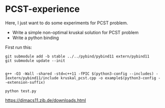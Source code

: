# PCST-experience
Here, I just want to do some experiments for PCST problem.
- Write a simple non-optimal kruskal solution for PCST problem
- Write a python binding


First run this:
```
git submodule add -b stable ../../pybind/pybind11 extern/pybind11
git submodule update --init


g++ -O3 -Wall -shared -std=c++11 -fPIC $(python3-config --includes) -Iextern/pybind11/include kruskal_pcst.cpp -o example$(python3-config --extension-suffix)

python test.py

```

https://dimacs11.zib.de/downloads.html
